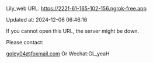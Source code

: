 Lily_web URL: https://222f-61-165-102-156.ngrok-free.app

Updated at: 2024-12-06 06:46:16

If you cannot open this URL, the server might be down.

Please contact: 

goley04@foxmail.com Or Wechat:GL_yeaH